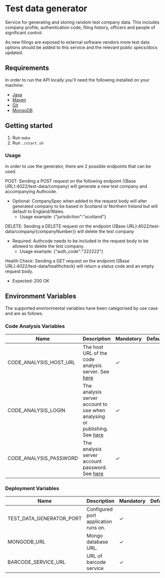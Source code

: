 Test data generator
==========
Service for generating and storing random test company data. This includes company profile, authentication code, filing history, officers and people of significant control.

As new filings are exposed to external software vendors more test data options should be added to this service and the relevant public specs/docs updated.

Requirements
------------
In order to run the API locally you'll need the following installed on your machine:

- [Java](http://www.oracle.com/technetwork/java/javase/downloads/jdk8-downloads-2133151.html)
- [Maven](https://maven.apache.org/download.cgi)
- [Git](https://git-scm.com/downloads)
- [MongoDB](https://www.mongodb.com)


Getting started
---------------
1. Run `make`
2. Run `./start.sh`

### Usage
In order to use the generator, there are 2 possible endpoints that can be used. 

POST: Sending a POST request on the following endpoint ({Base URL}:4022/test-data/company) will generate a new test company and accompanying Authcode.
- Optional: CompanySpec when added to the request body will alter generated company to be based in Scotland or Northern Ireland but will default to England/Wales.
	- Usage example: {"jurisdiction":"scotland"}

DELETE: Sending a DELETE request on the endpoint ({Base URL}:4022/test-data/company/{companyNumber}) will delete the test company
- Required: Authcode needs to be included in the request body to be allowed to delete the test company.
	- Usage example: {"auth_code":"222222"} 

Health Check: Sending a GET request on the endpoint ({Base URL}:4022/test-data/healthcheck) will return a status code and an empty request body.
- Expected: 200 OK 

## Environment Variables
The supported environmental variables have been categorised by use case and are as follows.

### Code Analysis Variables
Name                   | Description                                                                                                                               | Mandatory | Default | Example
---------------------- | ----------------------------------------------------------------------------------------------------------------------------------------- | --------- | ------- | ------------------
CODE_ANALYSIS_HOST_URL | The host URL of the code analysis server. See [here](https://docs.sonarqube.org/display/SONAR/Analysis+Parameters)                        | ✓         |         | http://HOST:PORT
CODE_ANALYSIS_LOGIN    | The analysis server account to use when analysing or publishing. See [here](https://docs.sonarqube.org/display/SONAR/Analysis+Parameters) | ✓         |         | login
CODE_ANALYSIS_PASSWORD | The analysis server account password. See [here](https://docs.sonarqube.org/display/SONAR/Analysis+Parameters)                            | ✓         |         | password

### Deployment Variables
Name                                   | Description                               | Mandatory | Default | Example
-------------------------------------- | ----------------------------------------  | --------- | ------- | -----------------
TEST_DATA_GENERATOR_PORT               | Configured port application runs on.      | ✓         |         | 4022             
MONGODB_URL                            | Mongo database URL.                       | ✓         |         | mongodb://localhost:27017
BARCODE_SERVICE_URL                    | URL of barcode service                    | ✓         |         | http://localhost:9000
